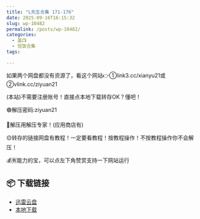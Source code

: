 ```yaml
---
title: "L先生合集 171-176"
date: 2025-09-16T16:15:32
slug: wp-10482
permalink: /posts/wp-10482/
categories:
  - 盖📺
  - 恰饭合集
tags:

---
```


如果两个网盘都没有资源了，看这个网站👉①link3.cc/xianyu21或②vlink.cc/ziyuan21

(本站)不需要注册账号！直接点本地下载转存OK？懂吧！

🟢解压密码:ziyuan21

🔵解压用解压专家！(应用商店有)

🟡转存的链接网盘有教程！一定要看教程！按教程操作！不按教程操作你不会解压！

💰🈶能力的宝，可以点左下角赞赏支持一下网站运行

## 📦 下载链接
- [迅雷云盘](https://blziyuan21.com/pay-download/10482?key=406cfb6995&down_id=0)
- [本地下载](https://blziyuan21.com/pay-download/10482?key=406cfb6995&down_id=1)

